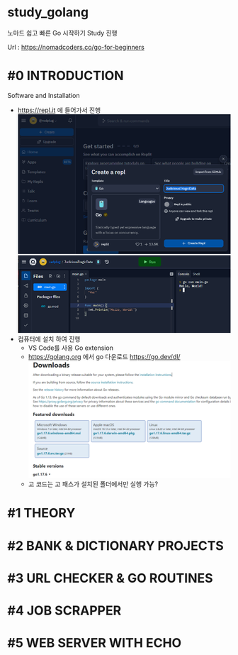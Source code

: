 # study_golang

노마드 쉽고 빠른 Go 시작하기 Study 진행

Url : https://nomadcoders.co/go-for-beginners

# #0 INTRODUCTION

Software and Installation

- https://repl.it 에 들어가서 진행
  ![image-20220202184609764](https://raw.githubusercontent.com/redplug/shareimages/image/img/image-20220202184609764.png)
  ![image-20220202184653737](https://raw.githubusercontent.com/redplug/shareimages/image/img/image-20220202184653737.png)
- 컴퓨터에 설치 하여 진행
  - VS Code를 사용 Go extension
  - https://golang.org 에서 go 다운로드
    https://go.dev/dl/
    ![image-20220202184950963](https://raw.githubusercontent.com/redplug/shareimages/image/img/image-20220202184950963.png)
  - 고 코드는 고 패스가 설치된 폴더에서만 실행 가능?







# #1 THEORY



# \#2 BANK & DICTIONARY PROJECTS



# \#3 URL CHECKER & GO ROUTINES



# \#4 JOB SCRAPPER



# \#5 WEB SERVER WITH ECHO
